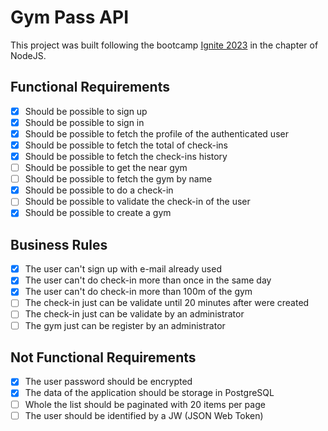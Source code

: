 # Gym Pass API

This project was built following the bootcamp [Ignite 2023](https://rocketseat.com.br/ignite) in the chapter of NodeJS.

## Functional Requirements
- [x] Should be possible to sign up
- [x] Should be possible to sign in
- [x] Should be possible to fetch the profile of the authenticated user
- [x] Should be possible to fetch the total of check-ins
- [x] Should be possible to fetch the check-ins history
- [ ] Should be possible to get the near gym
- [ ] Should be possible to fetch the gym by name
- [x] Should be possible to do a check-in
- [ ] Should be possible to validate the check-in of the user
- [x] Should be possible to create a gym

## Business Rules
- [x] The user can't sign up with e-mail already used
- [x] The user can't do check-in more than once in the same day
- [x] The user can't do check-in more than 100m of the gym
- [ ] The check-in just can be validate until 20 minutes after were created
- [ ] The check-in just can be validate by an administrator
- [ ] The gym just can be register by an administrator

## Not Functional Requirements
- [x] The user password should be encrypted
- [x] The data of the application should be storage in PostgreSQL
- [ ] Whole the list should be paginated with 20 items per page
- [ ] The user should be identified by a JW (JSON Web Token)
